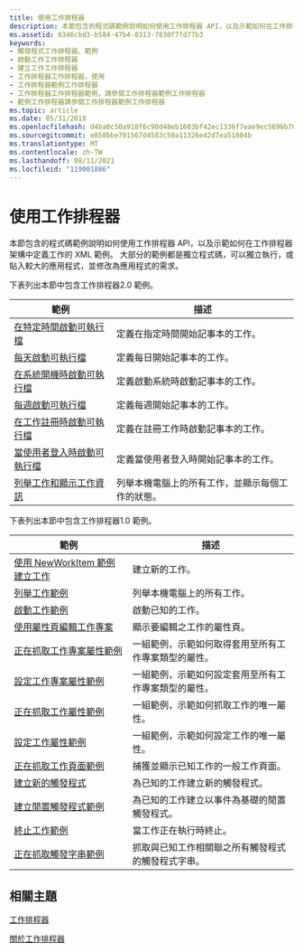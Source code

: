 ```yaml
---
title: 使用工作排程器
description: 本節包含的程式碼範例說明如何使用工作排程器 API，以及示範如何在工作排程器架構中定義工作的 XML 範例。
ms.assetid: 6346cbd3-b584-47b4-8313-7830f7fd77b3
keywords:
- 觸發程式工作排程器、範例
- 啟動工作工作排程器
- 建立工作工作排程器
- 工作排程器工作排程器，使用
- 工作排程器範例工作排程器
- 工作排程器工作排程器範例，請參閱工作排程器範例工作排程器
- 範例工作排程器請參閱工作排程器範例工作排程器
ms.topic: article
ms.date: 05/31/2018
ms.openlocfilehash: d4ba0c50a918f6c90d48eb1603bf42ec1336f7eae9ec5696b7627dd7d06cbeaf
ms.sourcegitcommit: e858bbe701567d4583c50a11326e42d7ea51804b
ms.translationtype: MT
ms.contentlocale: zh-TW
ms.lasthandoff: 08/11/2021
ms.locfileid: "119001886"
---
```

# <a name="using-the-task-scheduler"></a>使用工作排程器

本節包含的程式碼範例說明如何使用工作排程器 API，以及示範如何在工作排程器架構中定義工作的 XML 範例。 大部分的範例都是獨立程式碼，可以獨立執行，或貼入較大的應用程式，並修改為應用程式的需求。

下表列出本節中包含工作排程器2.0 範例。



| 範例                                                                                                    | 描述                                                                            |
|------------------------------------------------------------------------------------------------------------|----------------------------------------------------------------------------------------|
| [在特定時間啟動可執行檔](starting-an-executable-at-a-spcific-time.md)                  | 定義在指定時間開始記事本的工作。                                |
| [每天啟動可執行檔](starting-an-executable-daily.md)                                           | 定義每日開始記事本的工作。                                              |
| [在系統開機時啟動可執行檔](starting-an-executable-on-system-boot.md)                         | 定義啟動系統時啟動記事本的工作。                          |
| [每週啟動可執行檔](starting-an-executable-weekly.md)                                         | 定義每週開始記事本的工作。                                  |
| [在工作註冊時啟動可執行檔](starting-an-executable-when-a-task-is-registered.md)   | 定義在註冊工作時啟動記事本的工作。                        |
| [當使用者登入時啟動可執行檔](starting-an-executable-when-a-user-logs-on.md)               | 定義當使用者登入時開始記事本的工作。                                |
| [列舉工作和顯示工作資訊](enumerating-tasks-and-displaying-task-information.md) | 列舉本機電腦上的所有工作，並顯示每個工作的狀態。 |



 

下表列出本節中包含工作排程器1.0 範例。 

| 範例                                                                                    | 描述                                                                                   |
|--------------------------------------------------------------------------------------------|-----------------------------------------------------------------------------------------------|
| [使用 NewWorkItem 範例建立工作](creating-a-task-using-newworkitem-example.md) | 建立新的工作。                                                                           |
| [列舉工作範例](enumerating-tasks-example.md)                                 | 列舉本機電腦上的所有工作。                                               |
| [啟動工作範例](starting-a-task-example.md)                                     | 啟動已知的工作。                                                                          |
| [使用屬性頁編輯工作專案](editing-a-work-item-using-property-pages.md)   | 顯示要編輯之工作的屬性頁。                                            |
| [正在抓取工作專案屬性範例](retrieving-work-item-property-examples.md)       | 一組範例，示範如何取得套用至所有工作專案類型的屬性。 |
| [設定工作專案屬性範例](setting-work-item-property-examples.md)             | 一組範例，示範如何設定套用至所有工作專案類型的屬性。      |
| [正在抓取工作屬性範例](retrieving-task-property-examples.md)                 | 一組範例，示範如何抓取工作的唯一屬性。                       |
| [設定工作屬性範例](setting-task-property-examples.md)                       | 一組範例，示範如何設定工作的唯一屬性。                            |
| [正在抓取工作頁面範例](retrieving-a-task-page-example.md)                       | 捕獲並顯示已知工作的一般工作頁面。                                 |
| [建立新的觸發程式](creating-a-new-trigger.md)                                       | 為已知的工作建立新的觸發程式。                                                       |
| [建立閒置觸發程式範例](creating-an-idle-trigger-example.md)                   | 為已知的工作建立以事件為基礎的閒置觸發程式。                                         |
| [終止工作範例](terminating-a-task-example.md)                               | 當工作正在執行時終止。                                                        |
| [正在抓取觸發字串範例](retrieving-trigger-strings-example.md)               | 抓取與已知工作相關聯之所有觸發程式的觸發程式字串。                    |



 

## <a name="related-topics"></a>相關主題

<dl> <dt>

[工作排程器](task-scheduler-start-page.md)
</dt> <dt>

[關於工作排程器](about-the-task-scheduler.md)
</dt> </dl>

 

 




